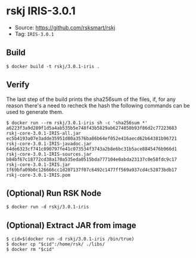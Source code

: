 # rskj IRIS-3.0.1

* Source: https://github.com/rsksmart/rskj
* Tag: `IRIS-3.0.1`

## Build

```
$ docker build -t rskj/3.0.1-iris .
```

## Verify

The last step of the build prints the sha256sum of the files, if, for any reason there's a need to recheck the hash the following commands can be used to generate them.

```
$ docker run --rm rskj/3.0.1-iris sh -c 'sha256sum *'
a6223f3a9d289f1d5a4ab535b5e748f43b5829ab6274050b93f86d2c77223683  rskj-core-3.0.1-IRIS-all.jar
ec5b4193a07e3adde35951d80a3576ba86b64ef052e416aecd62b64381b96721  rskj-core-3.0.1-IRIS-javadoc.jar
64de6323cf741c090797fe41c073534f3743a2b8e6bc31b5ace8845476b966d1  rskj-core-3.0.1-IRIS-sources.jar
b84bf67c18772cd38a170a535eda0515bda777104e0abda23137c0e58fdc9c17  rskj-core-3.0.1-IRIS.jar
1f69bfa09b0c126666cc1d207137f07c6492c1477ff569a937cd4c52873bdb17  rskj-core-3.0.1-IRIS.pom
```
## (Optional) Run RSK Node
```
$ docker run -d rskj/3.0.1-iris
```

## (Optional) Extract JAR from image

```
$ cid=$(docker run -d rskj/3.0.1-iris /bin/true)
$ docker cp "$cid":/home/rsk/ ./libs/
$ docker rm "$cid"
```
